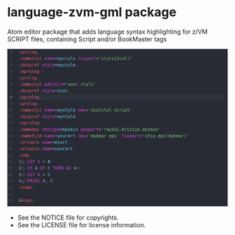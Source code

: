 # language-zvm-gml package

Atom editor package that adds language syntax highlighting for z/VM SCRIPT files, containing Script and/or BookMaster tags

![Screenshot: editing a sample script file](https://raw.githubusercontent.com/openmainframeproject/atompkg-language-zvm-gml/master/Screenshot.PNG)

* See the NOTICE file for copyrights.
* See the LICENSE file for license information.
